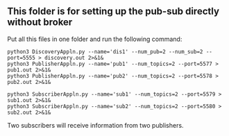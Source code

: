 ## This folder is for setting up the pub-sub directly without broker

Put all this files in one folder and run the following command:

```linux
python3 DiscoveryAppln.py --name='dis1' --num_pub=2 --num_sub=2 --port=5555 > discovery.out 2>&1&
python3 PublisherAppln.py --name='pub1' --num_topics=2 --port=5577 > pub1.out 2>&1&
python3 PublisherAppln.py --name='pub2' --num_topics=2 --port=5578 > pub2.out 2>&1&

python3 SubscriberAppln.py --name='sub1' --num_topics=2 --port=5579 > sub1.out 2>&1&
python3 SubscriberAppln.py --name='sub2' --num_topics=2 --port=5580 > sub2.out 2>&1&
```

Two subscribers will receive information from two publishers.
